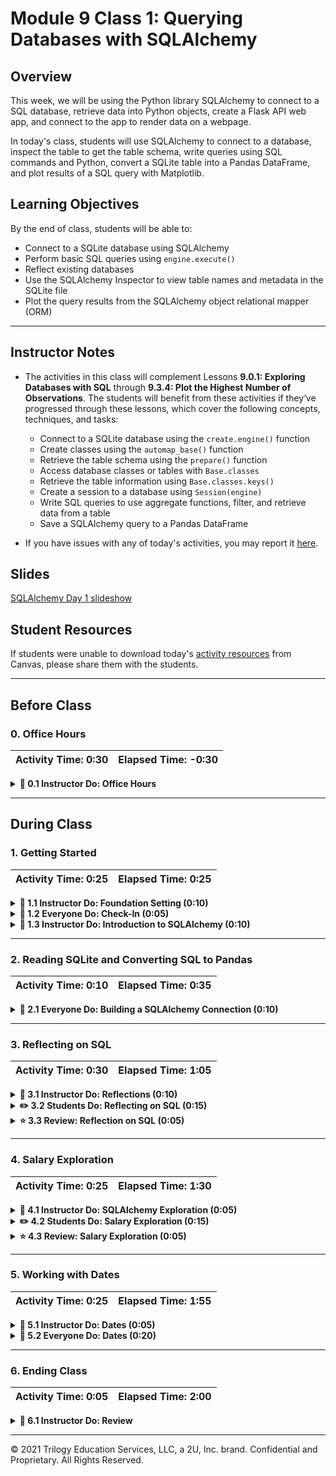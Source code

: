 # Module 9 Class 1: Querying Databases with SQLAlchemy

## Overview

This week, we will be using the Python library SQLAlchemy to connect to a SQL database, retrieve data into Python objects, create a Flask API web app, and connect to the app to render data on a webpage. 

In today's class, students will use SQLAlchemy to connect to a database, inspect the table to get the table schema, write queries using SQL commands and Python, convert a SQLite table into a Pandas DataFrame, and plot results of a SQL query with Matplotlib.  

## Learning Objectives

By the end of class, students will be able to:

* Connect to a SQLite database using SQLAlchemy
* Perform basic SQL queries using `engine.execute()`
* Reflect existing databases
* Use the SQLAlchemy Inspector to view table names and metadata in the SQLite file
* Plot the query results from the SQLAlchemy object relational mapper (ORM)


- - -

## Instructor Notes

* The activities in this class will complement Lessons **9.0.1: Exploring Databases with SQL** through **9.3.4: Plot the Highest Number of Observations**.  The students will benefit from these activities if they‘ve progressed through these lessons, which cover the following concepts, techniques, and tasks:  

  * Connect to a SQLite database using the `create.engine()` function
  * Create classes using the `automap_base()` function
  * Retrieve the table schema using the `prepare()` function
  * Access database classes or tables with `Base.classes`
  * Retrieve the table information using `Base.classes.keys()`
  * Create a session to a database using `Session(engine)`
  * Write SQL queries to use aggregate functions, filter, and retrieve data from a table 
  * Save a SQLAlchemy query to a Pandas DataFrame 

* If you have issues with any of today's activities, you may report it [here](http://tiny.cc/BootCampFeedback).

## Slides

[SQLAlchemy Day 1 slideshow](https://docs.google.com/presentation/d/1UaT82bjYjVGkW0IQ0MqiJ6te4Hcf_LUWRQQ44fo_zKQ/edit?usp=sharing)

## Student Resources

If students were unable to download today's [activity resources](https://2u-data-curriculum-team.s3.amazonaws.com/data-viz-online-lesson-plans/09-Lessons/9-1-Student_Resources.zip) from Canvas, please share them with the students.

- - - 

## Before Class

### 0. Office Hours

| Activity Time: 0:30       |  Elapsed Time:     -0:30  |
|---------------------------|---------------------------|

<details>
  <summary><strong> 📣 0.1 Instructor Do: Office Hours</strong></summary>

* Before you begin class, hold office hours. Office hours should be driven by students. Encourage students to take full advantage of office hours by reminding them that this is their time to ask questions and get assistance from instructional staff as they learn new concepts.

* Expect that students may ask for assistance. For example: 

  * Further review on a particular subject
  * Debugging assistance
  * Help with computer issues
  * Guidance with a particular tool

</details>

- - - 

## During Class 

### 1. Getting Started

| Activity Time:       0:25 |  Elapsed Time:      0:25  |
|---------------------------|---------------------------|

<details>
  <summary><strong>📣 1.1 Instructor Do: Foundation Setting (0:10)</strong></summary>

* Welcome students to class.

* Direct students to post individual questions in the Zoom chat to be addressed by you or your TAs at the end of class.

* Open the slideshow and use slides 1-12 to walk through the foundation setting with your class.

* **Big Picture:** This is an opportunity to zoom out and see the big picture of where they are in the program. Take a moment to mention some real-world examples that show the value of what they’re learning this week.

* **Program Pointers:** Talk through some of the key logistical things that will help students stay on track. This is an opportunity to speak to what students may need when they're at this particular point of the program. 

* **This Week - SQLAlchemy:** Talk through the key skills students will be learning this week. Let the students know that they will be learning a new Python library, SQLAlchemy, that uses SQL queries to facilitate the communication between Python programs and databases.. The primary focus of the Day 1 activities is to review how to connect to a SQLite database, interact with the database, and write SQL queries to retrieve data. On Day 2, the students will work on creating Python web applications using the Flask framework to connect and retrieve data from a database using SQL queries.   

* **This Week's Challenge:** For this week's Challenge, let the students know that they'll query a SQLite database table, retrieve all the temperatures for the months of June and December, create DataFrames from these queries, and then generate summary statistics.

* **Career Connection:** Let students know how they will use the skills covered this week throughout their careers. It's important for them to know the "why." Give examples of when they may be used in work or when you have used those skills in your workplace. 

* **How to Succeed This Week:** Remind your students that they may have moments of frustration this week as they learn something complex. These moments are great for deepening their knowledge. Use the side material to outline some of the topics that they may find tricky in this module. Consider sharing something about your personal learning journey. It helps students to recognize that everyone starts somewhere and that they are not alone.

* **Today's Objectives:** Now, outline the concepts that will be covered in today's lesson. Remind students that they can find the relevant activity files in the “Getting Ready for Class” page in their course content.  

</details>

<details>
  <summary><strong>🎉  1.2 Everyone Do: Check-In (0:05)</strong></summary>

* Ask the class the following questions and call on students for answers:

    * **Q:** How are you feeling about your progress so far?

    * **A:** We are starting to build your skillset. It’s also okay to feel overwhelmed as long as you don’t give up.

    * **Q:** How comfortable do you feel with this topic? 

    * **A:** Let's do "fist to five" together. If you are not feeling confident, hold up a fist (0). If you feel very confident, hold up an open hand (5).

</details>

<details>
  <summary><strong>📣 1.3 Instructor Do: Introduction to SQLAlchemy (0:10)</strong></summary>

* You can use slides 13-16 to accompany this activity. Be sure to cover the following talking points:

* Explain that SQLAlchemy is a Python library designed to work with SQL databases.

  * SQLAlchemy bridges the differences among the various dialects of SQL.

  * This means that a single Python script can use SQLAlchemy to perform the same query across the different SQL dialects, such as PostgreSQL, MySQL, SQLite, Oracle, and Microsoft SQL Server.

* Send out the link to the [SQLAlchemy](https://www.sqlalchemy.org/features.html) “Features” page, and tell the students they can refer to this page if they are interested in just how flexible and robust SQLAlchemy can be.

* Explain that SQLAlchemy is able to query a SQL database with SQL or Python:

  * When can use SQL to create a simple query, like `SELECT * FROM icecreamstore;`.

  * And, we can use Python to query a database table called `Salaries` to get the all the jobs using the dot notation, `Salaries.JobTitle`, where `JobTitle` is a column in the table. 

* Finally, explain that an ORM can also provide greater security against malicious queries such as SQL injections. Feel free to send a [link](https://www.w3schools.com/sql/sql_injection.asp) on injections, but do not dwell on the topic.

* Send the class the link to the [SQLAlchemy Documentation](http://docs.sqlalchemy.org/en/latest/dialects).

  * The page lists SQL dialects that are compatible with SQLAlchemy.

  * On the left side of the page, students can find the complete documentation of the SQLAlchemy library.

  * Students should consult this documentation to clarify any questions they may have before consulting the instructional team. They should be able to fix most bugs that they encounter by checking the documentation.

</details>



- - -

### 2. Reading SQLite and Converting SQL to Pandas

| Activity Time:       0:10 |  Elapsed Time:      0:35  |
|---------------------------|---------------------------|

<details>
  <summary><strong>🎉 2.1 Everyone Do: Building a SQLAlchemy Connection (0:10)</strong></summary>

* In this activity, you will walk through how to create a connection to a database; to retrieve the table name, the table schema, and column names; to query all the records or a single record from a table; and, finally, to convert the SQLite table into a Pandas DataFrame. 

* Make sure the students can download and open the [Read_Census_Data_starter.ipynb](Activities/01-Evr_BasicSQL_Connection/Unsolved/Read_Census_Data_starter.ipynb) and the [Resources](Activities/01-Evr_BasicSQL_Connection/Resources) from the AWS link.  

* You can use slides 18-24 to accompany this activity. Otherwise, be sure to cover the following:

* Let the class know that, for today's class, they will only be working with SQLite databases.

  * SQLite is a SQL dialect that shares much of the same syntax as PostgreSQL, but it is entirely serverless.

  * How can a database be serverless? Well, SQLite reads and writes directly to ordinary disk files that can in turn be stored on a computer's hard drive. This makes it amazingly easy to perform tests with and to share between users.

  * SQLite is one of the packages that comes with the Anaconda installation. Have students run `sqlite3 --version` in the Terminal/GitBash to check if they have SQLite installed. If they don't have SQLite, then have them run `conda install -c anaconda sqlite` within their Terminal/GitBash.

* Once everyone has installed SQLite, have them open up [Read_Census_Data_starter.ipynb](Activities/01-Evr_BasicSQL_Connection/Unsolved/Read_Census_Data_starter.ipynb) within Jupyter Notebook and begin adding the code from the [Read_Census_Data.ipynb](Activities/01-Evr_BasicSQL_Connection/Solved/Read_Census_Data.ipynb) file for each cell, and explain the following: 

  * In order to use SQLAlchemy, certain modules from the library must be imported. For example, to create a connection to a SQL database, the `create_engine` module will need to be imported.

  * After importing in all of the necessary libraries/modules, the connection engine can finally be created using the `create_engine()` method and passing a connection string into it.

    ```python
    engine = create_engine(f"sqlite:///{database_path}")
    ```

  * Connection strings can also include the database username, password, or database name. Students can refer to the SQLAlchemy documentation to determine how to connect to other databases, but today's class will focus on SQLite.

* Once a connection engine has been created, we can get the name of the table by using the `inspect()` function and passing in the connection engine, `engine`; then, we use the `get_table_names()` method on the inspector object. 

  ```python
  inspector = inspect(engine)
  inspector.get_table_names()
  ```

* To get the table columns, we use the `get_columns()` method on the inspector object and pass in the table name, and use a `for` loop to iterate through the columns. This returns a list of dictionaries where each dictionary is the schema of a column. 

  ```python
  columns = inspector.get_columns('Census_Data')
  for column in columns:
    print(column)
  ```

    ![column schema](Images/01-column_schema.png)

  
  * **Q:** How would we iterate through the list of dictionaries to get the column name? 
  
  * **A:** We can write a `for` loop and get the column name from the `'name'` key.  

    ![column names](Images/01-column_names.png)

* Next, we can query the table by using the `execute()` method on the engine connection and passing in SQL commands as a string, and SQLAlchemy will pass the request onto the database. 

  * For example, to collect all of the data stored within a table on a database, simply pass `SELECT * FROM Census_Data` into the `engine.execute()` method to return all the Census data. 

    ![Engine Execute](Images/01-Connections_Execute.png)

  * Point out how the data being returned is stored within a variable and then looped through in order to print out the rows from `Census_Data`.

* We can also write a SQL query to get specific information based on a condition.

  ```python
  data = engine.execute("SELECT CityState FROM Census_Data WHERE Population >= 1000000;")
  for record in data:
    print(record)
  ```

  ![CityState where population is >= 1000000](Images/01-Query_table.png)

* Point out that if a column name has a space, then using SQL queries will return an `OperationalError`. 

  ```python
  data = engine.execute("SELECT Household Income FROM Census_Data;")
  for record in data:
    print(record)
  ```

  ![Operational Error](Images/01-Operational_Error.png)

* However, we can avoid this issue by pulling the data into a Pandas DataFrame. Having SQLAlchemy integrate with Pandas allows us to perform exploratory analysis and data wrangling more efficiently. 

* First, we create a connection to our SQL database. 

  ```python
  conn = engine.connect()
  ```

* Then, we can use Pandas to pull data directly into a DataFrame with the `read_sql()` method. 

* When using the `read_sql()` method, a query string and a connection variable must be passed in. The query string is the same as the one written for SQL, while the connection variable, `conn`, can be declared using `engine.connect()`.

  ```python
  census_data_df = pd.read_sql("SELECT * FROM Census_Data", conn)
  census_data_df.head()
  ```

  ![SQLite db to Pandas](Images/01-SQLite_db_Pandas.png)

* Retrieving data using Pandas is easier when column names contain spaces. 

  ![Pandas EDA with SQLite db](Images/01-Pandas_EDA_SQLite_db.png)

* Although SQL can always be used for basic analysis, it is often easier to use Pandas for exploratory analysis and data wrangling, such as getting summary statistics. 

  ![Pandas Summary stats](Images/01-Summary_stats.png)

* Answer whatever questions the class may have before moving on to the next activity.

</details>




- - - 

### 3. Reflecting on SQL

| Activity Time:       0:30 |  Elapsed Time:      1:05  |
|---------------------------|---------------------------|

<details>
  <summary><strong>📣 3.1 Instructor Do: Reflections (0:10)</strong></summary>

* You can use slides 25-28 to introduce the next activity. Be sure to cover the following: 

* Point out that, as data analysts, developers often need to analyze existing data sources, meaning we would need to create SQLAlchemy classes according to a table's columns by hand every single time.

  * **Note:** For brevity, and to keep the activities aligned with the module content, we are not covering how to create and use Python classes with SQLAlchemy and its class-based methodology.  

  * However, you can open this [Object Relational Tutorial link](https://docs.sqlalchemy.org/en/13/orm/tutorial.html) and show the students how to create SQLAlchemy classes according to a table's columns. 

* Instead, we will be using SQLAlchemy tools that automatically create the ORM classes from an existing database.

  * Explain that these tools will load the data from an existing database and use that data to infer how to write ORM classes for use "automagically."

  * Explain that this process is called **reflection**.

* Open up [02-Ins_Reflection/Solved/Ins_Reflection.ipynb](Activities/02-Ins_Reflection/Solved/Ins_Reflection.ipynb) within Jupyter Notebook and explain that reflecting an existing database is a simple, four-step process:

  * First, import `automap_base` from the SQLAlchemy library.

  * Then, create an `engine` against the existing database that should be reflected.

  * Next, create a `Base` by calling `Base = automap_base()`.

  * Finally, call `Base.prepare` with the `engine` from Step 2 and `reflect=True` as its parameters.

    ![Reflections Boiler](Images/02-Reflections_Boilerplate.png)

* Point out that `automap_base` is similar to `declarative_base` but creates a different `Base` class with additional features.

  * In particular, the class returned by `automap_base` has a `prepare` method, which will "automagically" reflect the data in an existing database.

* Explain that it is possible to view the automagically generated ORM classes by examining `Base.classes.keys()`.

  * Point out that, by default, these keys will share the name as the underlying database tables that they represent.

  * Explain that it is possible to access these classes via dot notation: `<ExampleClassName> = Base.classes.<ExampleClassName>`

* Explain that, after the database has been reflected, the autogenerated ORM classes can be used just like developers would use custom classes.

  * Demonstrate that it is possible to interact with the database using these autogenerated classes in conjunction with a `session`, just as before.

    ![Utilizing Reflections](Images/02-Reflections_UsingReflectedTables.png)

* Send out the [02-Ins_Reflection/Solved/Ins_Reflection.ipynb](Activities/02-Ins_Reflection/Solved/Ins_Reflection.ipynb) file for students to refer to later.

* Ask the class the following questions and call on students for the answers:

    * **Q:** Where have we used this before?

    * **A:** Connecting to a database using `create_engine` and `session`, and reflecting the data were covered in Lesson 9.1.5.

    * **Q:** How does this activity equip us for the Challenge?

    * **A:** We will need to "reflect" the `hawaii.sqlite` database to complete the Challenge. 

    * **Q:** What can we do if we don't completely understand this?

    * **A:** We can refer to the lesson plan and reach out to the instructional team for help.

* Answer any questions before moving on to the student activity.

</details>

<details>
  <summary><strong>✏️ 3.2 Students Do: Reflecting on SQL (0:15)</strong></summary>

* In this exercise, the students will practice reflecting an existing database using SQLAlchemy on a SQLite table that contains demographic data.

* Make sure the students can download and open the [instructions](Activities/03-Stu_ReflectingOnSQL/README.md), the SQLite file in the [Resources](Activities/03-Stu_ReflectingOnSQL/Resources) folder, and the [Stu_Reflection_starter.ipynb](Activities/03-Stu_ReflectingOnSQL/Unsolved/Stu_Reflection_starter.ipynb) file from the AWS link. 

* Go over the instructions in the README, then divide students into breakout groups of 3-5. They should work on the solution by themselves but can reach out to others in their group for tips.

* Let students know that they may be asked to share and walk through their work at the end of the activity.

</details>

<details>
  <summary><strong>⭐ 3.3 Review: Reflection on SQL (0:05)</strong></summary>

* Once time is complete, ask for volunteers to share their solution. Remind them that it is perfectly alright if they didn't complete the activity. 

* To encourage participation, you can ask the students to help you write the queries to extract the data from the table.  

* If there are no volunteers, open up the [03-Stu_ReflectingOnSQL/Solved/Stu_Reflection.ipynb](Activities/03-Stu_ReflectingOnSQL/Solved/Stu_Reflection.ipynb) solution file going through the code line by line and explaining the points below:

  * `Base` is instantiated with `automap_base` as opposed to `declarative_base`. `Base.prepare()` is then called, passing in the SQL connection engine and the keyword argument `reflect=True` in order to create a reflection of the existing database.

  * A list of all reflected tables can be collected using `Base.classes.keys()`.

  * The class associated with a given table can be collected by referencing the appropriate property within `Base.classes`.

    ![Reflection](Images/03-ReflectingOnSQL_Reflection.png)

  * For the bonus, `group_by` allows us to "collapse" results that share a particular column value, and then `count` can be used to count the number of rows returned by the query.

  * First, the query creates a set for each demographic location that appears within the database; it then counts the number of sets returned, which yields the number of unique locations represented in the database.

    ![Counting Uniques](Images/03-ReflectingOnSQL_Unique.png)

* Ask the class the following questions and call on students for the answers:
    
    * **Q:** How would you print out all of the table data?

    * **A:** You would use the following code snippet:. 

        ```python
        data = engine.execute("SELECT * FROM demographics")
        for record in data:
          print(record)
        ```
  
    * **Q:** What can we do if we don't completely understand this?

    * **A:** Review the previous activity or reach out to the instructional staff.

* Send out the [03-Stu_ReflectingOnSQL/Solved/Stu_Reflection.ipynb](Activities/03-Stu_ReflectingOnSQL/Solved/Stu_Reflection.ipynb) file for students to refer to later.

* Answer any questions before proceeding to the next activity.

</details>



- - -

### 4. Salary Exploration

| Activity Time:       0:25 |  Elapsed Time:      1:30  |
|---------------------------|---------------------------|

<details>
  <summary><strong>📣 4.1 Instructor Do: SQLAlchemy Exploration (0:05)</strong></summary>

* You can use slides 31-35 to introduce the next activity and go over the following information.

* When we reflect a database to collect the classes, it would be helpful to know what information is being stored in the table.

  * In the first activity, we used the `inspect()` function to get the table and column schema, which allows us to get the column names and perform queries. 

  * When we reflect a database, we can also retrieve the table metadata using `Metadata()` and `Table()` objects. 

* In this demonstration, you'll compare how to get the table column names using the `inspect()` function, and the `Metadata()` and `Table()` objects. Then, you'll show them how to query the table using SQL commands and Python. 

* Open up [04-Ins_Exploration/Solved/Ins_Exploring.ipynb](Activities/04-Ins_Exploration/Solved/Ins_Exploring.ipynb) within Jupyter Notebook and go over the code line by line.

  * First, we import two new modules,`MetaData` and `Table`, with the `create_engine` and `inspect` modules.
  
  * Next, we use SQLAlchemy ORM to reflect and map the table, and print all the classes. 
  
  * The `inspect()` function is used to connect to the database. 
  
  * Then, we collect the columns within a table inside of the connected database, using `get_columns(<Table Name>)` and passing the name of the table through as a parameter; we then loop through the columns and print out their names and type using `column["name"]` and `column["type"]`.

    ![Column Info](Images/04-Exploration_ColumnInfo.png)

  * We can also get the column metadata using the `Metadata()` and `Table()` objects.

  * First, create a variable to hold the `Metadata()` object. 

  * Next, create a variable to hold the `Table()` object. The `Table()` object takes four parameters: the name of the table, the  `Metadata()` object reference variable, and the `autoload=True` and `autoload_with=engine` arguments. 

    ```python
    table = Table('dow', metadata, autoload=True, autoload_with=engine)
    ```
    
    * With the `autoload=True` and `autoload_with=engine` arguments, we don't have to define the columns. These arguments will allow us to reflect the schema into the `metadata` object and store a reference to the table in the `table` variable.  

  * We apply the `keys()` method on the column object of the `table` variable to get the column names. 

   ![Column names](Images/04-Exploration_ColumnInfo_2.png)

  * To get the column types, you press the tab key and add the column name to the `column` object. 

    ![Column types](Images/04-Exploration_Types.png)

  * Using SQL commands, we can query the table using the `execute()` method on the engine connection. 

  * And, using Python, we can query the table using the `query()` method on the `session` object. 

* Send out the [04-Ins_Exploration/Solved/Ins_Exploring.ipynb](Activities/04-Ins_Exploration/Solved/Ins_Exploring.ipynb) file for students to refer to later.

* Ask the class the following questions and call on students for the answers:

    * **Q:** Where have we used this before?

    * **A:** The `query()` method on the `session` object was covered in Lesson 9.1.5.

    * **Q:** How does this activity equip us for the Challenge?

    * **A:** We will need to "reflect" the `hawaii.sqlite` database to complete the Challenge. 

    * **Q:** What can we do if we don't completely understand this?

    * **A:** We can refer to the lesson plan and reach out to the instructional team for help.

* Answer any questions before moving on to the student activity.

</details>

<details>
  <summary><strong>✏️ 4.2 Students Do: Salary Exploration (0:15)</strong></summary>

* In this activity, students will explore a SQLite database of salaries from San Francisco by using the `inspect()` function, `Metadata()` and `Table()` objects, and querying the table using SQL commands and Python. 

* Make sure the students can download and open the [instructions](Activities/05-Stu_SalaryExplore/README.md), the SQLite file in the [Resources](Activities/05-Stu_SalaryExplore/Resources) folder, and the [Stu_Salary_Explorer_starter.ipynb](Activities/05-Stu_SalaryExplore/Unsolved/Stu_Salary_Explorer_starter.ipynb) file from the AWS link. 

* Go over the instructions in the README, and then divide students into breakout groups of 3-5. They should work on the solution by themselves but can reach out to others in their group for tips.

* Let students know that they may be asked to share and walk through their work at the end of the activity.

</details>

<details>
  <summary><strong>⭐ 4.3 Review: Salary Exploration (0:05)</strong></summary>

* Once time is complete, ask for volunteers to share their solution. Remind them that it is perfectly alright if they didn't complete the activity. 

* To encourage participation, you can ask the students to help you write the queries to extract the data from the table.  

* If there are no volunteers, open up the solution in [Stu_Salary_Explorer.ipynb](Activities/05-Stu_SalaryExplore/Solved/Stu_Salary_Explorer.ipynb), going through the code line by line and pointing out the following:

  * A list of all of the reflected tables are collected using `Base.classes.keys()`.

  * The `inspect()` function is used to connect to the database, and we get the columns using `get_columns('Salaries')`.

    ![Salaries table columns with inspect](Images/05-Salaries_Columns_inspect.png)

  * The `Metadata()` is created, and a variable to hold the `Table()` object is created. 

  * The `keys()` method is used to get the column names.

    ![Salaries table columns with keys() method](Images/05-Salaries_Columns_keys.png)

  * To get all the job titles where the Total Pay is greater than or equal to $250,000, we create a variable to hold the SQL object and then iterate through each row of the results. 

    ![SQL job titles](Images/05-Job_titles_SQL.png)

  * To use Python to query the table, we first assign the class to the variable and then create a session. 
  
  * To get all the job titles where the Total Pay is greater than or equal to $250,000, we get the `JobTitle` from the table by using `Salaries.JobTitle` and then chain the `filter()` method to where the `TotalPay` is greater than or equal to `250000`. 

    ![Python job titles](Images/05-Job_titles_Python.png)

* Ask the class the following questions and call on students for the answers if time permits.
    
    * **Q:** How would you get all the job titles in the police department where the Total Pay is greater than or equal to $250,000?

    * **A:** You would use the following code snippet: 

        ```python
        jobs = session.query(Salaries.JobTitle).filter(Salaries.JobTitle.like('%POLICE%')).filter(Salaries.TotalPay >= 250000)
        for job in jobs:
          print(job))
        ```
  
    * **Q:** What can we do if we don't completely understand this?

    * **A:** Review the previous activity or reach out to the instructional staff.

* Send out the [05-Stu_SalaryExplore/Solved/Stu_Salary_Explorer.ipynb](Activities/05-Stu_SalaryExplore/Solved/Stu_Salary_Explorer.ipynb) file for students to refer to later.

* Answer any questions before proceeding to the next activity.

</details>



- - -

### 5. Working with Dates

| Activity Time:       0:25 |  Elapsed Time:      1:55  |
|---------------------------|---------------------------|

<details>
  <summary><strong>📣 5.1 Instructor Do: Dates (0:05)</strong></summary>

* You can use slides 39-42 to introduce the next activity and go over the following:

  * This activity will be a demonstration of working with dates in SQLAlchemy.

  * Times and dates have traditionally been trickier to manipulate than integers or decimals in programming.

    * For example, you may add or subtract dates in seconds, then convert the results from seconds to days, months, weeks, or years.

    * Python offers libraries that make handling dates easier.

  * When it comes to real-world datasets, dates and times may be stored as datetime objects, as strings, or even as integers.

    * Therefore, it is important to use tools such as Python's `datetime` library to parse, convert, compare, and filter by dates in a database.

* Open [06-Ins_Dates/Ins_Dates.ipynb](Activities/06-Ins_Dates/Solved/Ins_Dates.ipynb) and review how to query dates using SQLAlchemy.

* The database used in this activity deals with stock prices across the Dow Jones index over a period of time.

* After setting up and reflecting the SQL database into Python objects with SQLAlchemy, show how to query the first date in the table:

  ![Images/dates01.png](Images/06-dates01.png)

  * To show the latest date, order the dates in descending order and query the first result.

* Explain that it is also possible to filter for dates greater or less than (i.e., after or before)) a given date:

  ![Images/dates02.png](Images/06-dates02.png)

* Next, go over the Python `datetime` library.


  ![Images/dates03.png](Images/06-dates03.png)

  * `date.date` or `date.datetime` can be used to retrieve and format dates and datetimes in ISO format.

* Difference in time can also be calculated with `timedelta`:

  ![Images/dates04.png](Images/06-dates04.png)

* Demonstrate that it's possible to query a date using the `datetime` library, then use the results in a SQLAlchemy filter:

  ![Images/dates05.png](Images/06-dates05.png)

* Finally, demonstrate extracting a specific parameter, such as date, week, or hour, from a datetime object:

  ![Images/dates06.png](Images/06-dates06.png)

  * Here, only the date (20th) is parsed out.

  * Open up the [strftime and strptime code formats](https://docs.python.org/3/library/datetime.html#strftime-and-strptime-format-codes) to show the different code formats to get a specific date, year, month, day, etc. 

* Optionally, show the final example, which demonstrates SQLAlchemy's `func.strftime` method:

  ![Images/dates07.png](Images/06-dates07.png)

* Send out the [06-Ins_Dates/Ins_Dates.ipynb](Activities/06-Ins_Dates/Solved/Ins_Dates.ipynb) file for students to refer to later.

* Ask the class the following questions and call on students for the answers:

    * **Q:** Where have we used this before?

    * **A:** Calculating the difference in time using `timedelta` was covered in Lesson 9.2.1.

    * **Q:** How does this activity equip us for the Challenge?

    * **A:** We will need to get the difference in time using `timedelta` in the Challenge. 

    * **Q:** What can we do if we don't completely understand this?

    * **A:** We can refer to the lesson plan and reach out to the instructional team for help.

* Answer any questions before moving on to the student activity.


</details>

<details>
  <summary><strong>🎉 5.2 Everyone Do: Dates (0:20)</strong></summary>

In this activity, students will practice working with dates, both in SQLAlchemy and with the `datetime` library. The instructions are included as comments in the notebook file.

* Make sure the students can download and open the [instructions](Activities/07-Evr_Dates/README.md), [Evr_Dates_starter.ipynb](Activities/07-Evr_Dates/Unsolved/Evr_Dates_starter.ipynb), and the [Resources](Activities/07-Evr_Dates/Resources) from the AWS link.  

* Go over the [instructions](Activities/07-Evr_Dates/README.md) with the students, then have them get the code running up to the "Analysis" section. 

* Once time is up, ask for volunteers to help you write the query to get the stocks and average of the opening, high, low, and closing prices for all stocks in the month of May, sorted by stock name.

* SQLAlchemy's `func.avg` method is used to obtain the average prices of opening, high, low, and closing prices. 

* Point out that they can pass the select list of columns, `sel`, in the `session.query()` method using the asterisk. 

  ```python
  sel = [Dow.stock,
       func.avg(Dow.open_price),
       func.avg(Dow.high_price),
       func.avg(Dow.low_price),
       func.avg(Dow.close_price)]
  may_averages = session.query(*sel).\
  ```
* Then, we filter the results by the month of May using the `strftime` code `%m` and setting the `Dow.date == "05"`. 
  
  ```python
      filter(func.strftime("%m", Dow.date) == "05").\
  ```

* Next, we group and sort by the stock. 

  ```python
    group_by(Dow.stock).\
    order_by(Dow.stock).all()
  ```

  ![May stock averages](Images/07-may_stock_averages.png)

* Next, give the students a few minutes to attempt to add the May averages into a DataFrame and then plot the DataFrame. 

* When time is up, ask for volunteers to share their solution. If there are no volunteers, copy and paste the code from the solution file and run the cell. Be sure to discuss the following point:

  * Average prices for May are pulled into a Pandas DataFrame and then plotted with Matplotlib:

    ```python
    df = pd.DataFrame(may_averages, columns=['stock', 'open_avg', 'high_avg', 'low_avg', 'close_avg'])
    df.set_index('stock', inplace=True)
    df.plot.bar()
    plt.tight_layout()
    plt.show()
    ```

    ![May averages plot](Images/07-May_averages_plot.png)

* For the bonus, begin importing the dependencies, then ask the students how they would do the following:

  * Get the high-low PTP stock values using `high_price - low_price`.

  * Use a `datetime.date` object in the query to filter for dates after `2011-05-31`.

* If there are no volunteers or students are struggling to come up with the correct code, copy and paste the code from the solution file and run the cell. Make sure to discuss the following point:

  * A variable is created to hold the date of `2011-05-31` as a datetime object.

  * In the `query()` method, we get the result of the difference between the `high_price` and the `low_price`, and the `date`.

  * Then, we filter where the `date` is after `2011-05-31`.

  * Finally, we filter the stocks that are only "IBM". 

    ```python
    import datetime as dt

    date = dt.datetime(2011, 5, 31)

    results = session.query(Dow.high_price - Dow.low_price).\
                      filter(Dow.date > date).filter(Dow.stock == 'IBM').all()
    ```

  * Next, show the students how we use numpy's `ravel` method to unpack the query's list of tuples into a list of PTP values.
  
    ```python
    ptps = list(np.ravel(results))
    ```
  
  * Ask the students how to unpack the query's list of tuples into a list of PTP values using a list comprehension. 

  * If there are no answers, then show them that we can do the following:

    ```python
    # List comprehension solution
    ptps = [result[0] for result in results]
    ```

  * Finally, ask the students how we create the box plot. 
  
  * If there are no answers, then copy and paste the code from the solution file, run the cell, and point out that the `patch_artist=True` attribute will fill the box plot with color. 

    ```python
      fig, ax = plt.subplots()

      x = range(len(ptps))
      ax.boxplot(ptps, patch_artist=True)
      ax.set_title('IBM PTPs')
      fig.tight_layout()
      plt.show()
    ```

    ![PTP boxplot](Images/07-PTP_boxplot.png)

* Send out the [Evr_Dates.ipynb](Activities/07-Evr_Dates/Solved/Evr_Dates.ipynb) solution file for students to refer to later.

* Answer any questions before ending class.

</details>



- - - 

  
### 6. Ending Class 

| Activity Time:       0:05 |  Elapsed Time:      2:00  |
|---------------------------|---------------------------|

<details>
  <summary><strong>📣  6.1 Instructor Do: Review </strong></summary>

* Before ending class, review the skills that were covered today and mention where in the module these skills are used. 
  * Connecting to a database using `create_engine` and `session`, and reflecting the data were covered in **Lesson 9.1.5**.
  * The `query()` method on the `session` object was covered in **Lesson 9.1.5**.
  * The difference in time using `timedelta` was covered in **Lesson 9.2.1**.

* Answer any questions the students may have.

</details>



---

© 2021 Trilogy Education Services, LLC, a 2U, Inc. brand.  Confidential and Proprietary.  All Rights Reserved.
